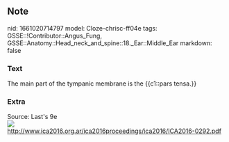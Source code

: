 ## Note
nid: 1661020714797
model: Cloze-chrisc-ff04e
tags: GSSE::!Contributor::Angus_Fung, GSSE::Anatomy::Head_neck_and_spine::18._Ear::Middle_Ear
markdown: false

### Text
The main part of the tympanic membrane is the {{c1::pars tensa.}}

### Extra
<div>
  Source: Last's 9e
</div>
<div><img src=
"paste-c1cdfd32986d3e9284df1d077f5d828abf94bce8.jpg"></div>
<div>
  <a href= 
  "http://www.ica2016.org.ar/ica2016proceedings/ica2016/ICA2016-0292.pdf">
  http://www.ica2016.org.ar/ica2016proceedings/ica2016/ICA2016-0292.pdf</a>
</div>
